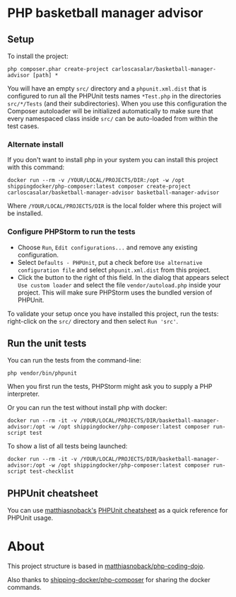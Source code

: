 # PHP basketball manager advisor

## Setup

To install the project:

    php composer.phar create-project carloscasalar/basketball-manager-advisor [path] *

You will have an empty ``src/`` directory and a ``phpunit.xml.dist`` that is configured to run all the PHPUnit tests
names ``*Test.php`` in the directories ``src/*/Tests`` (and their subdirectories). When you use this configuration the
Composer autoloader will be initialized automatically to make sure that every namespaced class inside ``src/`` can be
auto-loaded from within the test cases.

### Alternate install

If you don't want to install php in your system you can install this project with this command:

    docker run --rm -v /YOUR/LOCAL/PROJECTS/DIR:/opt -w /opt shippingdocker/php-composer:latest composer create-project carloscasalar/basketball-manager-advisor basketball-manager-advisor
    
Where `/YOUR/LOCAL/PROJECTS/DIR` is the local folder where this project will be installed.    

### Configure PHPStorm to run the tests

- Choose ``Run``, ``Edit configurations...`` and remove any existing configuration.
- Select ``Defaults - PHPUnit``, put a check before ``Use alternative configuration file`` and select
  ``phpunit.xml.dist`` from this project.
- Click the button to the right of this field. In the dialog that appears select ``Use custom loader`` and select the
  file ``vendor/autoload.php`` inside your project. This will make sure PHPStorm uses the bundled version of PHPUnit.

To validate your setup once you have installed this project, run the tests: right-click on the ``src/`` directory and
then select ``Run 'src'``.

## Run the unit tests

You can run the tests from the command-line:

    php vendor/bin/phpunit

When you first run the tests, PHPStorm might ask you to supply a PHP interpreter.

Or you can run the test without install php with docker:
    
    docker run --rm -it -v /YOUR/LOCAL/PROJECTS/DIR/basketball-manager-advisor:/opt -w /opt shippingdocker/php-composer:latest composer run-script test 

To show a list of all tests being launched:    
    
    docker run --rm -it -v /YOUR/LOCAL/PROJECTS/DIR/basketball-manager-advisor:/opt -w /opt shippingdocker/php-composer:latest composer run-script test-checklist

## PHPUnit cheatsheet

You can use [matthiasnoback's](https://github.com/matthiasnoback) [PHPUnit cheatsheet](https://github.com/matthiasnoback/workshop-unit-testing/blob/master/cheatsheet.md)
as a quick reference for PHPUnit usage.

# About 

This project structure is based in [matthiasnoback/php-coding-dojo](https://github.com/matthiasnoback/php-coding-dojo).

Also thanks to [shipping-docker/php-composer](https://github.com/shipping-docker/php-composer) for sharing the docker commands.
